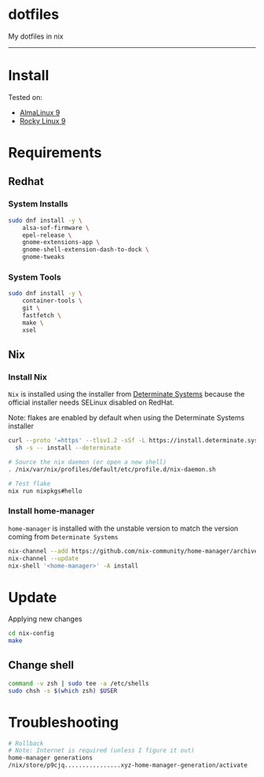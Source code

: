 # dotfiles

My dotfiles in nix

---

# Install

Tested on:
- [AlmaLinux 9](https://almalinux.org/)
- [Rocky Linux 9](https://rockylinux.org/)

# Requirements

## Redhat

### System Installs
```sh
sudo dnf install -y \
    alsa-sof-firmware \
    epel-release \
    gnome-extensions-app \
    gnome-shell-extension-dash-to-dock \
    gnome-tweaks
```

### System Tools
```sh
sudo dnf install -y \
    container-tools \
    git \
    fastfetch \
    make \
    xsel
```

## Nix

### Install Nix

`Nix` is installed using the installer from [Determinate Systems](https://determinate.systems) because the official installer needs SELinux disabled on RedHat.

Note: flakes are enabled by default when using the Determinate Systems installer

```sh
curl --proto '=https' --tlsv1.2 -sSf -L https://install.determinate.systems/nix | \
  sh -s -- install --determinate

# Source the nix daemon (or open a new shell)  
. /nix/var/nix/profiles/default/etc/profile.d/nix-daemon.sh
```

```sh
# Test flake
nix run nixpkgs#hello
```

### Install home-manager

`home-manager` is installed with the unstable version to match the version coming from `Determinate Systems`

```sh
nix-channel --add https://github.com/nix-community/home-manager/archive/master.tar.gz home-manager
nix-channel --update
nix-shell '<home-manager>' -A install
```

# Update

Applying new changes

```sh
cd nix-config
make
```

## Change shell

```sh
command -v zsh | sudo tee -a /etc/shells
sudo chsh -s $(which zsh) $USER
```


# Troubleshooting

```sh
# Rollback
# Note: Internet is required (unless I figure it out)
home-manager generations
/nix/store/p9cjq................xyz-home-manager-generation/activate
```

